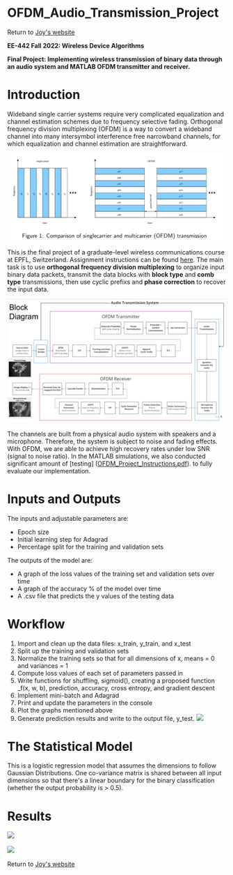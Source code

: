 # OFDM_Audio_Transmission_Project

Return to [Joy's website](https://joyyeh2002.github.io/engineering.html)

**EE-442 Fall 2022: Wireless Device Algorithms**

**Final Project: Implementing wireless transmission of binary data through an audio system and MATLAB OFDM transmitter and receiver.**

# Introduction
Wideband single carrier systems require very complicated equalization and channel estimation schemes due to frequency selective fading. Orthogonal frequency division multiplexing (OFDM) is a way to convert a wideband channel into many intersymbol interference free narrowband channels, for which equalization and channel estimation are straightforward.

![](/info/OFDM_comparisons.PNG)

This is the final project of a graduate-level wireless communications course at EPFL, Switzerland. Assignment instructions can be found [here](OFDM_Project_Instructions.pdf). The main task is to use **orthogonal frequency division multiplexing** to organize input binary data packets, transmit the data blocks with **block type** and **comb type** transmissions, then use cyclic prefixs and **phase correction** to recover the input data.

![](/info/block_diagram.PNG)

The channels are built from a physical audio system with speakers and a microphone. Therefore, the system is subject to noise and fading effects. With OFDM, we are able to achieve high recovery rates under low SNR (signal to noise ratio). In the MATLAB simulations, we also conducted significant amount of [testing] ([OFDM_Project_Instructions.pdf](https://github.com/JoyYeh2002/OFDM_Final_Project/tree/main/Chu_Miao_Yeh_OFDM_Project_Code/report_images)). to fully evaluate our implementation.


# Inputs and Outputs
The inputs and adjustable parameters are:
- Epoch size
- Initial learning step for Adagrad
- Percentage split for the training and validation sets

The outputs of the model are:

- A graph of the loss values of the training set and validation sets over time
- A graph of the accuracy % of the model over time
- A .csv file that predicts the y values of the testing data

# Workflow
1. Import and clean up the data files: x_train, y_train, and x_test
2. Split up the training and validation sets
3. Normalize the training sets so that for all dimensions of x,  means = 0 and variances = 1
4. Compute loss values of each set of parameters passed in
5. Write functions for shuffling, sigmoid(), creating a proposed function _f(x, w, b), prediction, accuracy, cross entropy, and gradient descent
6. Implement mini-batch and Adagrad
7. Print and update the parameters in the console
8. Plot the graphs mentioned above
9. Generate prediction results and write to the output file, y_test.
![](/info/Code_Running.gif)


# The Statistical Model
This is a logistic regression model that assumes the dimensions to follow Gaussian Distributions. One co-variance matrix is shared between all input dimensions so that there's a linear boundary for the binary classification (whether the output probability is > 0.5). 


# Results
![](/outputs/loss_Gradient.png)

![](/outputs/Accuracy_Gradient.png)

Return to [Joy's website](https://joyyeh2002.github.io/compsci.html)
